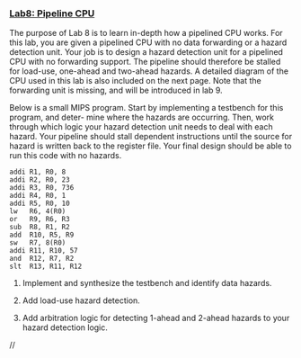 ### <ins>Lab8: Pipeline CPU</ins>

The purpose of Lab 8 is to learn in-depth how a pipelined CPU works. For this lab, you are given a pipelined CPU with no data forwarding or a hazard detection unit. Your job is to design a hazard detection unit for a pipelined CPU with no forwarding support. The pipeline should therefore be stalled for load-use, one-ahead and two-ahead hazards. A detailed diagram of the CPU used in this lab is also included on the next page. Note that the forwarding unit is missing, and will be introduced in lab 9.

Below is a small MIPS program. Start by implementing a testbench for this program, and deter- mine where the hazards are occurring. Then, work through which logic your hazard detection unit needs to deal with each hazard. Your pipeline should stall dependent instructions until the source for hazard is written back to the register file. Your final design should be able to run this code with no hazards.

    addi R1, R0, 8
    addi R2, R0, 23
    addi R3, R0, 736
    addi R4, R0, 1
    addi R5, R0, 10
    lw   R6, 4(R0)
    or   R9, R6, R3
    sub  R8, R1, R2
    add  R10, R5, R9
    sw   R7, 8(R0)
    addi R11, R10, 57
    and  R12, R7, R2
    slt  R13, R11, R12

1. Implement and synthesize the testbench and identify data hazards.

2. Add load-use hazard detection.

3. Add arbitration logic for detecting 1-ahead and 2-ahead hazards to your hazard detection logic.

//

